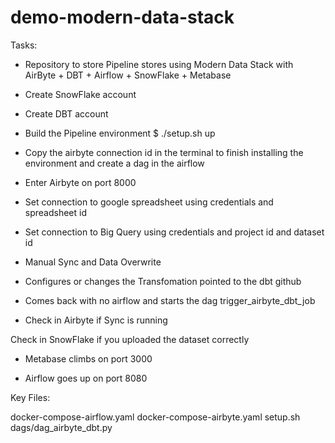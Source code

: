 # demo-modern-data-stack

Tasks: 

- Repository to store Pipeline stores using Modern Data Stack with AirByte + DBT + Airflow + SnowFlake + Metabase

- Create SnowFlake account

- Create DBT account

- Build the Pipeline environment $ ./setup.sh up

- Copy the airbyte connection id in the terminal to finish installing the environment and create a dag in the airflow

- Enter Airbyte on port 8000

- Set connection to google spreadsheet using credentials and spreadsheet id

- Set connection to Big Query using credentials and project id and dataset id

- Manual Sync and Data Overwrite

- Configures or changes the Transfomation pointed to the dbt github 

- Comes back with no airflow and starts the dag trigger_airbyte_dbt_job

- Check in Airbyte if Sync is running

Check in SnowFlake if you uploaded the dataset correctly

- Metabase climbs on port 3000

- Airflow goes up on port 8080

Key Files:

docker-compose-airflow.yaml
docker-compose-airbyte.yaml
setup.sh
dags/dag_airbyte_dbt.py
